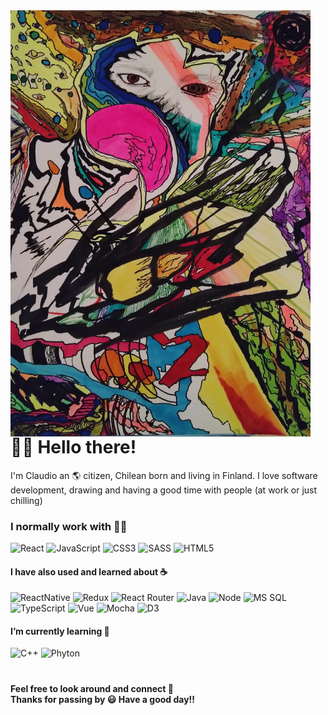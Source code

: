 <img src="https://github.com/Claudiferock/Claudiferock/blob/master/IMG_20181109_090457_295(2).jpg" alt="drawing" width="480" align="left">

# 🙋‍♂️ Hello there!

I'm Claudio an 🌎 citizen, Chilean born and living in Finland. I love software development, drawing and having a good time with people (at work or just chilling)

### I normally work with 👨‍💻

![React](https://img.shields.io/badge/-React-61DAFB?logo=react&logoColor=white)
![JavaScript](https://img.shields.io/badge/-JavaScript-%23F7DF1C?logo=javascript&logoColor=333333)
![CSS3](https://img.shields.io/badge/-CSS3-%231572B6?&logo=css3)
![SASS](https://img.shields.io/badge/Sass-CC6699?logo=sass&logoColor=white)
![HTML5](https://img.shields.io/badge/-HTML5-%23E44D27?logo=html5&logoColor=ffffff)

#### I have also used and learned about ☕

![ReactNative](https://img.shields.io/badge/React_Native-20232A?logo=react&logoColor=61DAFB)
![Redux](https://img.shields.io/badge/Redux-593D88?logo=redux&logoColor=white)
![React Router](https://img.shields.io/badge/React_Router-CA4245?logo=react-router&logoColor=white)
![Java](http://img.shields.io/badge/-Java-5B4638?logo=java&logoColor=cc3333&color=white)
![Node](https://img.shields.io/badge/Node.js-43853D?logo=node.js&logoColor=white)
![MS SQL](https://img.shields.io/badge/-Microsoft_SQL_Server-CC2927?logo=microsoft-sql-server)
![TypeScript](https://img.shields.io/badge/TypeScript-007ACC?logo=typescript&logoColor=white)
![Vue](https://img.shields.io/badge/Vue.js-35495E?logo=vue.js&logoColor=4FC08D)
![Mocha](https://img.shields.io/badge/Mocha-white?logo=mocha&logoColor=#c29d7f)
![D3](https://img.shields.io/badge/D3-white?logo=d3.js&logoColor=#d4742b)

#### I’m currently learning 🌱

![C++](https://img.shields.io/badge/C%2B%2B-00599C?logo=c%2B%2B&logoColor=#c29d7f)
![Phyton](https://img.shields.io/badge/Python-14354C?logo=python&logoColor=ffdf76)

#

#### Feel free to look around and connect 💬 </br> Thanks for passing by 😃 Have a good day!!




<!--
**Claudiferock/Claudiferock** is a ✨ _special_ ✨ repository because its `README.md` (this file) appears on your GitHub profile.

Here are some ideas to get you started:

- 🔭 I’m currently working on ...
- 🌱 I’m currently learning ...
- 👯 I’m looking to collaborate on ...
- 🤔 I’m looking for help with ...
- 💬 Ask me about ...
- 📫 How to reach me: ...
- 😄 Pronouns: ...
- ⚡ Fun fact: ...
-->
